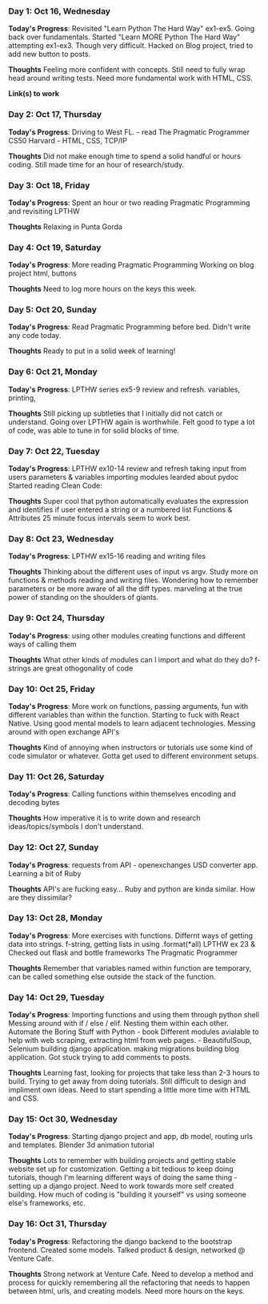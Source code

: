### Day 1: Oct 16, Wednesday 

**Today's Progress**: 
Revisited "Learn Python The Hard Way" ex1-ex5. Going back over fundamentals.
Started "Learn MORE Python The Hard Way" attempting ex1-ex3. Though very difficult.
Hacked on Blog project, tried to add new button to posts.

**Thoughts** 
Feeling more confident with concepts. Still need to fully wrap head around writing tests. Need more fundamental work with HTML, CSS.

**Link(s) to work**

### Day 2: Oct 17, Thursday

**Today's Progress**: 
Driving to West FL. - read The Pragmatic Programmer 
CS50 Harvard - HTML, CSS, TCP/IP

**Thoughts** 
Did not make enough time to spend a solid handful or hours coding. Still made time for an hour of research/study. 

### Day 3: Oct 18, Friday

**Today's Progress**: 
Spent an hour or two reading Pragmatic Programming and revisiting LPTHW

**Thoughts**
Relaxing in Punta Gorda


### Day 4: Oct 19, Saturday

**Today's Progress**: 
More reading Pragmatic Programming
Working on blog project html, buttons

**Thoughts** 
Need to log more hours on  the keys this week.


### Day 5: Oct 20, Sunday

**Today's Progress**: 
Read Pragmatic Programming before bed. Didn't write any code today. 

**Thoughts** 
Ready to put in a solid week of learning! 


### Day 6: Oct 21, Monday

**Today's Progress**: 
LPTHW series ex5-9 review and refresh. 
variables, printing, 

**Thoughts** 
Still picking up subtleties that I initially did not catch or understand.
Going over LPTHW again is worthwhile. 
Felt good to type a lot of code, was able to tune in for solid blocks of time. 

### Day 7: Oct 22, Tuesday

**Today's Progress**: 
LPTHW ex10-14 review and refresh
taking input from users
parameters & variables 
importing modules
learded about pydoc
Started reading Clean Code:

**Thoughts** 
Super cool that python automatically evaluates the expression and identifies if user entered a string or a numbered list
Functions & Attributes 
25 minute focus intervals seem to work best. 

### Day 8: Oct 23, Wednesday

**Today's Progress**: 
LPTHW ex15-16 reading and writing files

**Thoughts** 
Thinking about the different uses of input vs argv.
Study more on functions & methods
reading and writing files. Wondering how to remember parameters or be more aware of all the diff types. 
marveling at the true power of standing on the shoulders of giants.

### Day 9: Oct 24, Thursday

**Today's Progress**: 
using other modules
creating functions and different ways of calling them

**Thoughts** 
What other kinds of modules can I import and what do they do? 
f-strings are great
othogonality of code

### Day 10: Oct 25, Friday

**Today's Progress**: 
More work on functions, passing arguments, fun with different variables than within the function. 
Starting to fuck with React Native. Using good mental models to learn adjacent technologies. 
Messing around with open exchange API's

**Thoughts** 
Kind of annoying when instructors or tutorials use some kind of code simulator or whatever. Gotta get used to different environment setups.

### Day 11: Oct 26, Saturday

**Today's Progress**: 
Calling functions within themselves 
encoding and decoding bytes

**Thoughts** 
How imperative it is to write down and research ideas/topics/symbols I don't understand.

### Day 12: Oct 27, Sunday

**Today's Progress**: 
requests from API - openexchanges USD converter app.
Learning a bit of Ruby

**Thoughts** 
API's are fucking easy...
Ruby and python are kinda similar. How are they dissimilar? 

### Day 13: Oct 28, Monday

**Today's Progress**: 
More exercises with functions. Differnt ways of getting data into strings. f-string, getting lists in using .format(*all)
LPTHW ex 23 & 
Checked out flask and bottle frameworks
The Pragmatic Programmer 

**Thoughts** 
Remember that variables named within function are temporary, can be called something else outside the stack of the function.

### Day 14: Oct 29, Tuesday

**Today's Progress**: 
Importing functions and using them through python shell
Messing around with if / else / elif. Nesting them within each other. 
Automate the Boring Stuff with Python - book
Different modules avialable to help with web scraping, extracting html from web pages. - BeautifulSoup, Selenium
building django application. making migrations
building blog application. Got stuck trying to add comments to posts. 

**Thoughts** 
Learning fast, looking for projects that take less than 2-3 hours to build. Trying to get away from doing tutorials. Still difficult to design and impliment own ideas. Need to start spending a little more time with HTML and CSS.

### Day 15: Oct 30, Wednesday

**Today's Progress**: 
Starting django project and app, db model, routing urls and templates.
Blender 3d animation tutorial 

**Thoughts** 
Lots to remember with building projects and getting stable website set up for customization. 
Getting a bit tedious to keep doing tutorials, though I'm learning different ways of doing the same thing - setting up a django project.
Need to work towards more self created building. How much of coding is "building it yourself" vs using someone else's frameworks, etc. 

### Day 16: Oct 31, Thursday

**Today's Progress**: 
Refactoring the django backend to the bootstrap frontend. Created some models. 
Talked product & design, networked @ Venture Cafe. 

**Thoughts** 
Strong network at Venture Cafe. Need to develop a method and process for quickly remembering all the refactoring that needs to happen between html, urls, and creating models. Need more hours on the keys. 
